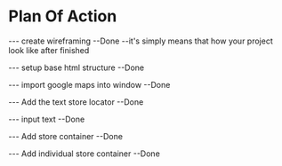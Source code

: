 # Plan Of Action

--- create wireframing --Done
                   --it's simply means that how your project look like after finished

--- setup base html structure  --Done

--- import google maps into window --Done

--- Add the text store locator --Done

--- input text --Done

--- Add store container --Done 

--- Add individual store container --Done

